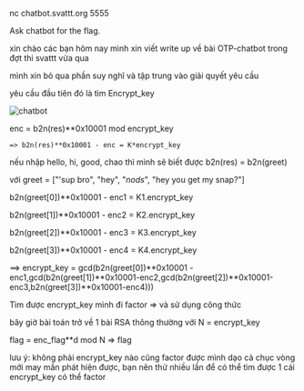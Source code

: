 nc chatbot.svattt.org 5555

Ask chatbot for the flag.

xin chào các bạn hôm nay mình xin viết write up về bài OTP-chatbot trong đợt thi svattt vừa qua

mình xin bỏ qua phần suy nghĩ và tập trung vào giải quyết yêu cầu

yêu cầu đầu tiên đó là tìm Encrypt_key

![chatbot](https://cloud.githubusercontent.com/assets/23373972/20171686/6b099660-a764-11e6-92ac-6bc1f42584df.png)
    
  enc = b2n(res)**0x10001 mod encrypt_key

    => b2n(res)**0x10001 - enc = K*encrypt_key

nếu nhập hello, hi, good, chao thì mình sẽ biết được b2n(res) = b2n(greet) 

với greet = ["'sup bro", "hey", "*nods*", "hey you get my snap?"] 

  b2n(greet[0])**0x10001 - enc1 = K1.encrypt_key 
  
  b2n(greet[1])**0x10001 - enc2 = K2.encrypt_key
  
  b2n(greet[2])**0x10001 - enc3 = K3.encrypt_key
  
  b2n(greet[3])**0x10001 - enc4 = K4.encrypt_key

==> encrypt_key = gcd(b2n(greet[0])**0x10001 - enc1,gcd(b2n(greet[1])**0x10001-enc2,gcd(b2n(greet[2])**0x10001-enc3,b2n(greet[3])**0x10001-enc4)))

Tìm được encrypt_key mình đi factor => và sử dụng công thức 

bây giờ bài toán trở về 1 bài RSA thông thường với N = encrypt_key

flag = enc_flag**d mod N => flag 

lưu ý: không phải encrypt_key nào cũng factor được mình dạo cả chục vòng mới may mắn phát hiện được, bạn nên thử nhiều lần để có thể tìm được 1 cái encrypt_key có thể factor
  
  

